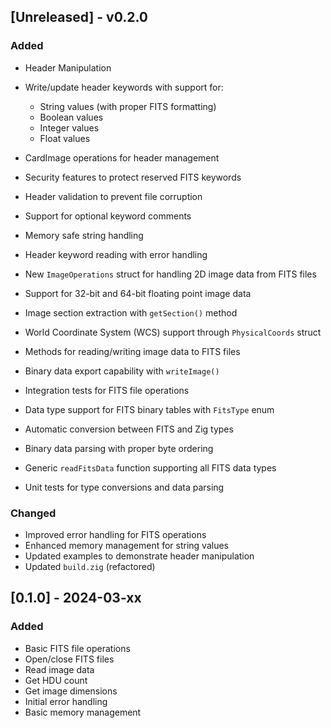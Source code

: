 ## [Unreleased] - v0.2.0 
### Added
- Header Manipulation
 - Write/update header keywords with support for:
   - String values (with proper FITS formatting)
   - Boolean values
   - Integer values
   - Float values
 - CardImage operations for header management
 - Security features to protect reserved FITS keywords
 - Header validation to prevent file corruption
 - Support for optional keyword comments
 - Memory safe string handling
 - Header keyword reading with error handling

- New `ImageOperations` struct for handling 2D image data from FITS files
- Support for 32-bit and 64-bit floating point image data
- Image section extraction with `getSection()` method
- World Coordinate System (WCS) support through `PhysicalCoords` struct
- Methods for reading/writing image data to FITS files
- Binary data export capability with `writeImage()`
- Integration tests for FITS file operations

- Data type support for FITS binary tables with `FitsType` enum
- Automatic conversion between FITS and Zig types
- Binary data parsing with proper byte ordering
- Generic `readFitsData` function supporting all FITS data types
- Unit tests for type conversions and data parsing

### Changed
- Improved error handling for FITS operations
- Enhanced memory management for string values
- Updated examples to demonstrate header manipulation
- Updated `build.zig` (refactored)

## [0.1.0] - 2024-03-xx
### Added
- Basic FITS file operations
 - Open/close FITS files
 - Read image data
 - Get HDU count
 - Get image dimensions
- Initial error handling
- Basic memory management